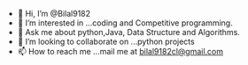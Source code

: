 - 👋 Hi, I’m @Bilal9182
- 👀 I’m interested in ...coding and Competitive programming.
- 🌱 Ask me about python,Java, Data Structure and Algorithms.
- 💞️ I’m looking to collaborate on ...python projects
- 📫 How to reach me ...mail me at bilal9182cl@gmail.com

<!---
Bilal9182/Bilal9182 is a ✨ special ✨ repository because its `README.md` (this file) appears on your GitHub profile.
You can click the Preview link to take a look at your changes.
--->
